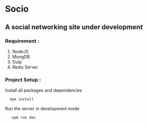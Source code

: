 # Socio
## A social networking site under development
### Requirement : 
  1. NodeJS
  2. MongDB
  3. Gulp
  4. Redis Server
### Project Setup :
  Install all packages and dependencies
  ```bash
    npm install
  ```
  Run the server in development mode
 ```bash
    npm run dev
  ```  
